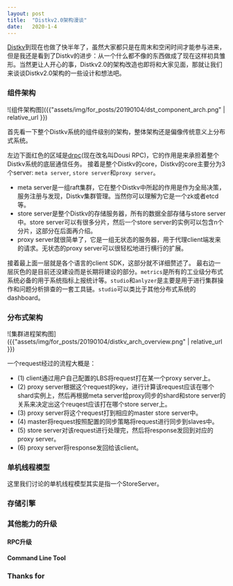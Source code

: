 ```yaml
---
layout: post
title:  "Distkv2.0架构漫谈"
date:   2020-1-4
---
```


[Distkv](https://github.com/distkv-project/distkv)到现在也做了快半年了，虽然大家都只是在周末和空闲时间才能参与进来，但是我还是看到了Distkv的进步：从一个什么都不像的东西做成了现在这样初具雏形。当然更让人开心的事，Distkv2.0的架构改造也即将和大家见面，那就让我们来谈谈Distkv2.0架构的一些设计和想法吧。

### 组件架构
![组件架构图]({{"assets/img/for_posts/20190104/dst_component_arch.png" | relative_url }})

首先看一下整个Distkv系统的组件级别的架构，整体架构还是偏像传统意义上分布式系统。

左边下面红色的区域是[drpc](https://github.com/jovany-wang/dousi)(现在改名叫Dousi RPC)，它的作用是来承担着整个Distkv系统的底层通信任务。 接着是整个Distkv的core，Distkv的core主要分为3个server: `meta server`, `store server`和`proxy server`。
- meta server是一组raft集群，它在整个Distkv中所起的作用是作为全局决策，服务注册与发现，Distkv集群管理。当然你可以理解为它是一个zk或者etcd等。
- store server是整个Distkv的存储服务器，所有的数据全部存储与store server中。store server可以有很多分片，然后一个store server的实例可以包含n个分片，这部分在后面再介绍。
- proxy server就很简单了，它是一组无状态的服务器，用于代理client端发来的请求。无状态的proxy server可以很轻松地进行横行的扩展。

接着最上面一层就是各个语言的client SDK，这部分就不详细赘述了。
最右边一层灰色的是目前还没建设而是长期将建设的部分。`metrics`是所有的工业级分布式系统必备的用于系统指标上报统计等。`studio`和`anlyzer`是主要是用于进行集群操作和问题分析排查的一套工具链。`studio`可以类比于其他分布式系统的dashboard。

### 分布式架构
![集群进程架构图]({{"assets/img/for_posts/20190104/distkv_arch_overview.png" | relative_url }})

一个request经过的流程大概是：
- (1) client通过用户自己配置的LBS将request打在某一个proxy server上。
- (2) proxy server根据这个request的key，进行计算该request应该在哪个shard实例上，然后再根据meta server给proxy同步的shard和store server的关系来决定出这个reuqest应该打在哪个store server上。
- (3) proxy server将这个request打到相应的master store server中。
- (4) master将request按照配置的同步策略将request进行同步到slaves中。
- (5) store server对该request进行处理完，然后将response发回到对应的proxy server。
- (6) proxy server将response发回给该client。

### 单机线程模型
这里我们讨论的单机线程模型其实是指一个StoreServer。
### 存储引擎

### 其他能力的升级

#### RPC升级
#### Command Line Tool

### Thanks for
